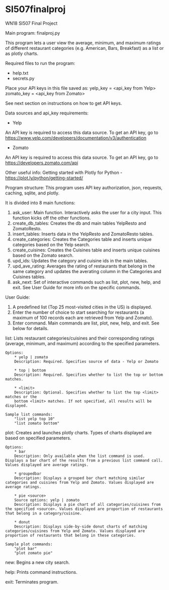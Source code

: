 # SI507finalproj
WN18 SI507 Final Project

Main program: finalproj.py

This program lets a user view the average, minimum, and maximum ratings of different restaurant categories (e.g. American, Bars, Breakfast) as a list or as plotly charts.

Required files to run the program:
- help.txt
- secrets.py

Place your API keys in this file saved as:
    yelp_key = <api_key from Yelp>
    zomato_key = <api_key from Zomato>

See next section on instructions on how to get API keys.
  
Data sources and api_key requirements:
- Yelp

An API key is required to access this data source. To get an API key, go to https://www.yelp.com/developers/documentation/v3/authentication

- Zomato

An API key is required to access this data source. To get an API key, go to https://developers.zomato.com/api

Other useful info:
Getting started with Plotly for Python - https://plot.ly/python/getting-started/
  
Program structure:
This program uses API key authorization, json, requests, caching, sqlite, and plotly.

It is divided into 8 main functions:
1. ask_user: Main function. Interactively asks the user for a city input. This function kicks off the other functions.
2. create_db_tables: Creates the db and main tables YelpResto and ZomatoResto.
3. insert_tables: Inserts data in the YelpResto and ZomatoResto tables.
4. create_categories: Creates the Categories table and inserts unique categories based on the Yelp search.
5. create_cuisines: Creates the Cuisines table and inserts unique cuisines based on the Zomato search.
6. upd_ids: Updates the category and cuisine ids in the main tables.
7. upd_ave_rating: Averages the rating of restaurants that belong in the same category and updates the averating column in the Categories and Cuisines tables.
8. ask_next: Set of interactive commands such as list, plot, new, help, and exit. See User Guide for more info on the specific commands.

User Guide:
1. A predefined list (Top 25 most-visited cities in the US) is displayed.
2. Enter the number of choice to start searching for restaurants (a maximum of 100 records each are retrieved from Yelp and Zomato).
3. Enter command. Main commands are list, plot, new, help, and exit. See below for details.

list: Lists restaurant categories/cuisines and their corresponding ratings (average, minimum, and maximum) according to the specified parameters.

	Options:
		* yelp | zomato
		Description: Required. Specifies source of data - Yelp or Zomato

		* top | bottom
		Description: Required. Specifies whether to list the top or bottom matches.

		* <limit>
		Description: Optional. Specifies whether to list the top <limit> matches or the
		bottom <limit> matches. If not specified, all results will be displayed.

	Sample list commands:
		"list yelp top 10"
		"list zomato bottom"

plot: Creates and launches plotly charts. Types of charts displayed are based on specified parameters.

	Options:
		* bar
		Description: Only available when the list command is used. Displays a bar chart of the results from a previous list command call. Values displayed are average ratings.

		* groupedbar
		Description: Displays a grouped bar chart matching similar categories and cuisines from Yelp and Zomato. Values displayed are average ratings.

		* pie <source>
		Source options: yelp | zomato
		Description: Displays a pie chart of all categories/cuisines from the specified <source>. Values displayed are proportion of restaurants that belong in a category/cuisine.

		* donut
		Description: Displays side-by-side donut charts of matching categories/cuisines from Yelp and Zomato. Values displayed are proportion of restaurants that belong in these categories.

	Sample plot commands:
		"plot bar"
		"plot zomato pie"

new: Begins a new city search.

help: Prints command instructions.

exit: Terminates program.




